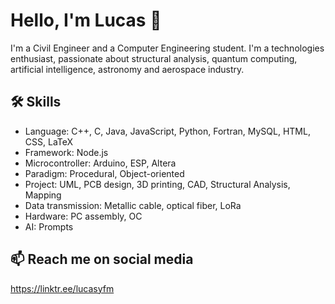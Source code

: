 # Hello, I'm Lucas 👋

I'm a Civil Engineer and a Computer Engineering student. I'm a technologies enthusiast, passionate about structural analysis, quantum computing, artificial intelligence, astronomy and aerospace industry.

## 🛠 Skills
- Language: C++, C, Java, JavaScript, Python, Fortran, MySQL, HTML, CSS, LaTeX
- Framework: Node.js
- Microcontroller: Arduino, ESP, Altera
- Paradigm: Procedural, Object-oriented
- Project: UML, PCB design, 3D printing, CAD, Structural Analysis, Mapping
- Data transmission: Metallic cable, optical fiber, LoRa
- Hardware: PC assembly, OC
- AI: Prompts

## 📫 Reach me on social media
https://linktr.ee/lucasyfm

<!--
**iLukSbr/iLukSbr** is a ✨ _special_ ✨ repository because its `README.md` (this file) appears on your GitHub profile.

Here are some ideas to get you started:

- 🔭 I’m currently working on ...
- 🌱 I’m currently learning ...
- 👯 I’m looking to collaborate on ...
- 🤔 I’m looking for help with ...
- 💬 Ask me about ...
- 📫 How to reach me: ...
- 😄 Pronouns: ...
- ⚡ Fun fact: ...
-->
